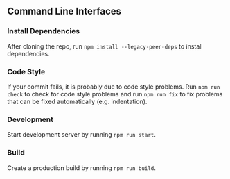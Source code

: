 ## Command Line Interfaces

### Install Dependencies

After cloning the repo, run `npm install --legacy-peer-deps` to install dependencies.

### Code Style

If your commit fails, it is probably due to code style problems. Run `npm run check` to check for code style problems and run `npm run fix` to fix problems that can be fixed automatically (e.g. indentation).

### Development

Start development server by running `npm run start`.

### Build

Create a production build by running `npm run build`.
